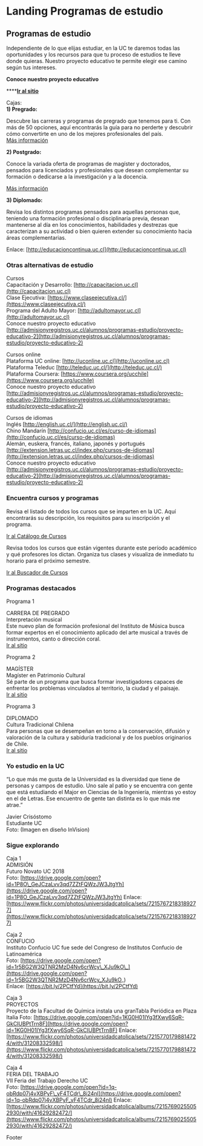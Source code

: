 # Landing Programas de estudio

## Programas de estudio

Independiente de lo que elijas estudiar, en la UC te daremos todas las oportunidades y los recursos para que tu proceso de estudios te lleve donde quieras. Nuestro proyecto educativo te permite elegir ese camino según tus intereses.

**Conoce nuestro proyecto educativo**

\*\*\*\*[**Ir al sitio**](http://admisionyregistros.uc.cl/alumnos/programas-estudio/proyecto-educativo-2)

Cajas:  
**1\) Pregrado:** 

Descubre las carreras y programas de pregrado que tenemos para ti. Con más de 50 opciones, aquí encontrarás la guía para no perderte y descubrir cómo convertirte en uno de los mejores profesionales del país.   
[Más información](pregrado.md)

**2\) Postgrado:** 

Conoce la variada oferta de programas de magíster y doctorados, pensados para licenciados y profesionales que desean complementar su formación o dedicarse a la investigación y a la docencia.  
  
[Más información](postgrado/)

**3\) Diplomado:**

Revisa los distintos programas pensados para aquellas personas que, teniendo una formación profesional o disciplinaria previa, desean mantenerse al día en los conocimientos, habilidades y destrezas que caracterizan a su actividad o bien quieren extender su conocimiento hacia áreas complementarias. 

Enlace: [http://educacioncontinua.uc.cl](http://educacioncontinua.uc.cl)

### Otras alternativas de estudio

Cursos  
Capacitación y Desarrollo: [http://capacitacion.uc.cl](http://capacitacion.uc.cl)   
Clase Ejecutiva: [https://www.claseejecutiva.cl/](https://www.claseejecutiva.cl/)   
Programa del Adulto Mayor: [http://adultomayor.uc.cl](http://adultomayor.uc.cl)  
Conoce nuestro proyecto educativo [http://admisionyregistros.uc.cl/alumnos/programas-estudio/proyecto-educativo-2](http://admisionyregistros.uc.cl/alumnos/programas-estudio/proyecto-educativo-2)

Cursos online  
Plataforma UC online: [http://uconline.uc.cl](http://uconline.uc.cl)   
Plataforma Teleduc [http://teleduc.uc.cl/](http://teleduc.uc.cl/)   
Plataforma Coursera: [https://www.coursera.org/ucchile](https://www.coursera.org/ucchile)  
Conoce nuestro proyecto educativo [http://admisionyregistros.uc.cl/alumnos/programas-estudio/proyecto-educativo-2](http://admisionyregistros.uc.cl/alumnos/programas-estudio/proyecto-educativo-2)

Cursos de idiomas  
Inglés [http://english.uc.cl/](http://english.uc.cl/)  
Chino Mandarín [http://confucio.uc.cl/es/curso-de-idiomas](http://confucio.uc.cl/es/curso-de-idiomas)  
Alemán, euskera, francés, italiano, japonés y portugués [http://extension.letras.uc.cl/index.php/cursos-de-idiomas](http://extension.letras.uc.cl/index.php/cursos-de-idiomas)  
Conoce nuestro proyecto educativo [http://admisionyregistros.uc.cl/alumnos/programas-estudio/proyecto-educativo-2](http://admisionyregistros.uc.cl/alumnos/programas-estudio/proyecto-educativo-2)

### Encuentra cursos y programas

Revisa el listado de todos los cursos que se imparten en la UC. Aquí encontrarás su descripción, los requisitos para su inscripción y el programa.

[Ir al Catálogo de Cursos ](http://catalogo.uc.cl/)

Revisa todos los cursos que están vigentes durante este período académico y qué profesores los dictan. Organiza tus clases y visualiza de inmediato tu horario para el próximo semestre.

[Ir al Buscador de Cursos](http://buscacursos.uc.cl/)

### Programas destacados

Programa 1

CARRERA DE PREGRADO  
Interpretación musical  
Este nuevo plan de formación profesional del Instituto de Música busca formar expertos en el conocimiento aplicado del arte musical a través de instrumentos, canto o dirección coral.  
[Ir al sitio](http://admisionyregistros.uc.cl/futuros-alumnos/admision-via-psu/carreras/1697-interprete-musical)

Programa 2

MAGÍSTER  
Magíster en Patrimonio Cultural  
Sé parte de un programa que busca formar investigadores capaces de enfrentar los problemas vinculados al territorio, la ciudad y el paisaje.  
[Ir al sitio](http://magisterpatrimonio.uc.cl/)

Programa 3

DIPLOMADO  
Cultura Tradicional Chilena  
Para personas que se desempeñan en torno a la conservación, difusión y valoración de la cultura y sabiduría tradicional y de los pueblos originarios de Chile.  
[Ir al sitio](http://www.educacioncontinua.uc.cl/31316-ficha-diplomado-en-cultura-tradicional-chilena)

### Yo estudio en la UC

“Lo que más me gusta de la Universidad es la diversidad que tiene de personas y campos de estudio. Uno sale al patio y se encuentra con gente que está estudiando el Major en Ciencias de la Ingeniería, mientras yo estoy en el de Letras. Ese encuentro de gente tan distinta es lo que más me atrae.”  
  
Javier Crisóstomo  
Estudiante UC  
Foto: \(Imagen en diseño InVision\)

### Sigue explorando

Caja 1  
ADMISIÓN  
Futuro Novato UC 2018  
Foto: [https://drive.google.com/open?id=1P8O\_GeJCzaLvv3qd7ZZtFQWzJW3JtgYh](https://drive.google.com/open?id=1P8O_GeJCzaLvv3qd7ZZtFQWzJW3JtgYh) Enlace: [https://www.flickr.com/photos/universidadcatolica/sets/72157672183189277](https://www.flickr.com/photos/universidadcatolica/sets/72157672183189277)

  
Caja 2  
CONFUCIO  
Instituto Confucio UC fue sede del Congreso de Institutos Confucio de Latinoamérica  
Foto: [https://drive.google.com/open?id=1r5BG2W3QTNR2MzD4Nv6crWcy\_XJu9kO\_](https://drive.google.com/open?id=1r5BG2W3QTNR2MzD4Nv6crWcy_XJu9kO_)   
Enlace: [https://bit.ly/2PCtfYd](https://bit.ly/2PCtfYd)  
  
Caja 3  
PROYECTOS  
Proyecto de la Facultad de Química instala una granTabla Periódica en Plaza Italia Foto: [https://drive.google.com/open?id=1KG0H01IYg3fXwy6SqR-GkCIUBPtTrn8F](https://drive.google.com/open?id=1KG0H01IYg3fXwy6SqR-GkCIUBPtTrn8F) Enlace: [https://www.flickr.com/photos/universidadcatolica/sets/72157701798814724/with/31208332598/](https://www.flickr.com/photos/universidadcatolica/sets/72157701798814724/with/31208332598/)  
  
Caja 4  
FERIA DEL TRABAJO  
VII Feria del Trabajo Derecho UC  
Foto: [https://drive.google.com/open?id=1q-obRdp07j4vXBPyF\_yF4TCdr\_8i24nl](https://drive.google.com/open?id=1q-obRdp07j4vXBPyF_yF4TCdr_8i24nl) Enlace: [https://www.flickr.com/photos/universidadcatolica/albums/72157690255052930/with/41629282472/](https://www.flickr.com/photos/universidadcatolica/albums/72157690255052930/with/41629282472/)  
  
Footer  
  
  
  




###  









